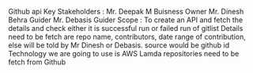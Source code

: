 Github api
Key Stakeholders : Mr. Deepak M               Buisness Owner
                   Mr. Dinesh Behra           Guider
                   Mr. Debasis                Guider
Scope : To create an API and fetch the details and check either it is successful run or failed run of gitlist
Details need to be fetch are repo name, contributors, date range of contribution, else will be told by Mr Dinesh or Debasis.
source would be github id
Technology we are going to use is AWS Lamda 
repositories need to be fetch from Github

